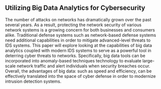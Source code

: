 ## Utilizing Big Data Analytics for Cybersecurity

The number of attacks on networks has dramatically grown over the past several years. As a result, protecting the network security of various network systems is a growing concern for both businesses and consumers alike. Traditional defense systems such as network-based defense systems need additional capabilities in order to mitigate advanced-level threats to IDS systems. This paper will explore looking at the capabilities of big data analytics coupled with modern IDS systems to serve as a powerful tool in deterring cyber threats to networks. Specifically, big data tools can be incorporated into anomaly-based techniques technology to evaluate large-scale network traffic and alert individuals when security breaches occur. Overall, the advantages of big data: such as speed and efficiency, can be effectively translated into the space of cyber defense in order to modernize intrusion detection systems. 
